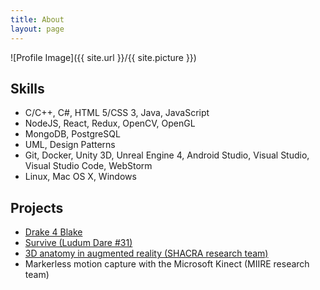 ```yaml
---
title: About
layout: page
---
```

![Profile Image]({{ site.url }}/{{ site.picture }})

<h2>Skills</h2>

<ul class="skill-list">
	<li>C/C++, C#, HTML 5/CSS 3, Java, JavaScript</li>
	<li>NodeJS, React, Redux, OpenCV, OpenGL</li>
	<li>MongoDB, PostgreSQL</li>
	<li>UML, Design Patterns</li>
	<li>Git, Docker, Unity 3D, Unreal Engine 4, Android Studio, Visual Studio, Visual Studio Code, WebStorm</li>
	<li>Linux, Mac OS X, Windows</li>
</ul>

<h2>Projects</h2>

<ul>
	<li><a href="https://github.com/sterlingwes/drake4blake" target="_blank">Drake 4 Blake</a></li>
	<li><a href="https://github.com/derekhendrickx/LD31-Survive" target="_blank">Survive (Ludum Dare #31)</a></li>
	<li><a href="https://youtu.be/nnkq6x-22-A?list=PLUL4URpE8LkTLoATVhdhU_kNFuLOD-pH8" target="_blank">3D anatomy in augmented reality (SHACRA research team)</a></li>
	<li>Markerless motion capture with the Microsoft Kinect (MIIRE research team)</li>
</ul>
